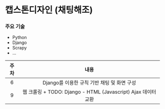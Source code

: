 # 캡스톤디자인 (채팅해조)

### 주요 기술
- Python
- Django
- Scrapy
- ...


|주차|내용|
|:-------:|:-----:
|6|Django를 이용한 규칙 기반 채팅 및 화면 구성
|9|웹 크롤링 + TODO: Django - HTML (Javascript) Ajax 데이터 교환
